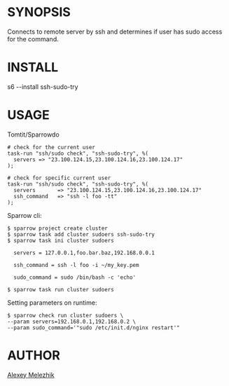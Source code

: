 # SYNOPSIS

Connects to remote server by ssh and determines if user has sudo access for the command.

# INSTALL

s6 --install ssh-sudo-try


# USAGE


Tomtit/Sparrowdo

    # check for the current user
    task-run "ssh/sudo check", "ssh-sudo-try", %(
      servers => "23.100.124.15,23.100.124.16,23.100.124.17"
    );

    # check for specific current user
    task-run "ssh/sudo check", "ssh-sudo-try", %(
      servers       => "23.100.124.15,23.100.124.16,23.100.124.17"
      ssh_command   => "ssh -l foo -tt"
    );


Sparrow cli:


    $ sparrow project create cluster
    $ sparrow task add cluster sudoers ssh-sudo-try
    $ sparrow task ini cluster sudoers 

      servers = 127.0.0.1,foo.bar.baz,192.168.0.0.1
  
      ssh_command = ssh -l foo -i ~/my_key.pem 

      sudo_command = sudo /bin/bash -c 'echo'

    $ sparrow task run cluster sudoers

Setting parameters on runtime:

    $ sparrow check run cluster sudoers \
    --param servers=192.168.0.1,192.168.0.2 \
    --param sudo_command='"sudo /etc/init.d/nginx restart'"
 
# AUTHOR

[Alexey Melezhik](mailto:melezhik@gmail.com)
